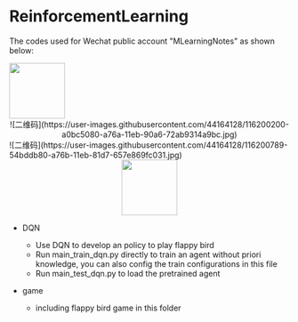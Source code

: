 # ReinforcementLearning
The codes used for Wechat public account "MLearningNotes" as shown below:

<img src="https://user-images.githubusercontent.com/44164128/116200200-a0bc5080-a76a-11eb-90a6-72ab9314a9bc.jpg" width = "100" height = "100" div align=center />
<div align="center">![二维码](https://user-images.githubusercontent.com/44164128/116200200-a0bc5080-a76a-11eb-90a6-72ab9314a9bc.jpg)</div>
![二维码](https://user-images.githubusercontent.com/44164128/116200789-54bddb80-a76b-11eb-81d7-657e869fc031.jpg)

<div align=center>
	<img src="https://user-images.githubusercontent.com/44164128/116200200-a0bc5080-a76a-11eb-90a6-72ab9314a9bc.jpg" width = "100" height = "100">
</div>
  
- DQN
  - Use DQN to develop an policy to play flappy bird
  - Run main_train_dqn.py directly to train an agent without priori knowledge, you can also config the train configurations in this file
  - Run main_test_dqn.py to load the pretrained agent 

- game
  - including flappy bird game in this folder
